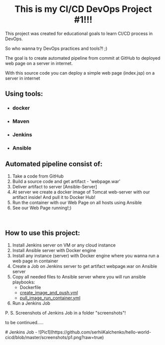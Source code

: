 <h1 style="text-align: center;">This is my CI/CD DevOps Project #1!!!</h1>
<p>This project was created for educational goals to learn CI/CD process in DevOps.</p>
<p>So who wanna try DevOps practices and tools?! ;)</p>
<p>The goal is to create automated pipeline from commit at GitHub to deployed web page on a server in internet.</p>
<p>With this source code you can deploy a simple web page (index.jsp) on a server in internet</p>
<h2>Using tools:</h2>
<ul>
<li>
<h3>docker</h3>
</li>
<li>
<h3>Maven</h3>
</li>
<li>
<h3>Jenkins</h3>
</li>
<li>
<h3>Ansible</h3>
</li>
</ul>
<h2>Automated pipeline consist of:</h2>
<ol>
<li>Take a code from GitHub</li>
<li>Build a source code and get artifact - 'webpage.war'</li>
<li>Deliver artifact to server [Ansible-Server]</li>
<li>At server we create a docker image of Tomcat web-server with our artifact inside! And pull it to Docker Hub!</li>
<li>Run the container with our Web Page on all hosts using Ansible</li>
<li>See our Web Page running!;)</li>
</ol>
<p>&nbsp;</p>
<h2>How to use this project:</h2>
<ol>
<li>Install Jenkins server on VM or any cloud instance</li>
<li>Install Ansible server with Docker engine</li>
<li>Install any instance (server) with Docker engine where you wanna run a web page in container</li>
<li>Create a Job on Jenkins server to get artifact webpage.war on Ansible server</li>
<li>Copy all needed files to Ansible server where you will run ansible playbooks:<br />
<ul>
<li>Dockerfile</li>
<li><a class="js-navigation-open link-gray-dark" title="create_image_and_push.yml" href="https://github.com/serhiiKalchenko/hello-world-cicd/blob/master/create_image_and_push.yml">create_image_and_push.yml</a></li>
<li><a class="js-navigation-open link-gray-dark" title="pull_image_run_container.yml" href="https://github.com/serhiiKalchenko/hello-world-cicd/blob/master/pull_image_run_container.yml">pull_image_run_container.yml</a></li>
</ul>
</li>
<li>Run a Jenkins Job</li>
</ol>
<p>P. S. Screenshots of Jenkins Job in a folder "screenshots"!</p>
<p>to be continued.....</p>
# Jenkins Job
  - ![Pic1](https://github.com/serhiiKalchenko/hello-world-cicd/blob/master/screenshots/p1.png?raw=true)
